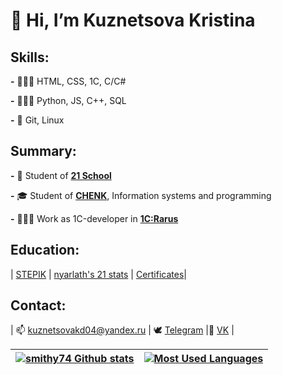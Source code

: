 # 👋 Hi, I’m Kuznetsova Kristina

## Skills:

**-** 👩🏼‍💻 HTML, CSS, 1C, C/C#

**-** 👩🏼‍🎓 Python, JS, C++, SQL

**-** 🌿 Git, Linux

## Summary:

**-** 🌱 Student of [**21 School**](https://21-school.ru)

**-** 🎓 Student of [**CHENK**](https://www.chenk.ru/ru/), Information systems and programming

**-** 👩🏼‍💼 Work as 1С-developer in [**1C:Rarus**](https://rarus.ru/)

## Education:

|  [STEPIK](https://stepik.org/users/518716069) | [nyarlath's 21 stats](https://edu.21-school.ru/profile/nyarlath@student.21-school.ru) | [Certificates](certificates/certificates.md)|

## Contact:

| 📫 kuznetsovakd04@yandex.ru | 🕊 [Telegram](https://t.me/kkkkkristyusha) |📱 [VK](https://vk.com/feed) |

| [![smithy74 Github stats](https://github-readme-stats.vercel.app/api?username=smithy74&count_private=true&show_icons=true&hide=contribs,issues&hide_border=true)](https://github.com/smithy74?tab=repositories) | [![Most Used Languages](https://github-readme-stats.vercel.app/api/top-langs/?username=smithy74&layout=compact&hide_border=true)](https://github.com/smithy74?tab=repositories) |
| ---------------------------------------------------------------------------------------------------------------------------------------------------------------------------------------------------------- | -------------------------------------------------------------------------------------------------------------------------------------------------------------------------- |
